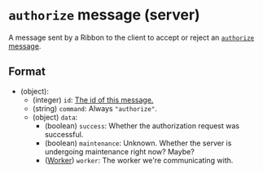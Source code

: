 # `authorize` message (server)

A message sent by a Ribbon to the client to accept or reject an [`authorize` message](client_authorize.md).

## Format

* (object):
    * (integer) `id`: [The id of this message.](../Ribbon.md#id-messages)
    * (string) `command`: Always `"authorize"`.
    * (object) `data`:
        * (boolean) `success`: Whether the authorization request was successful.
        * (boolean) `maintenance`: Unknown. Whether the server is undergoing maintenance right now? Maybe?
        * ([Worker](../Data/Worker.md)) `worker`: The worker we're communicating with.